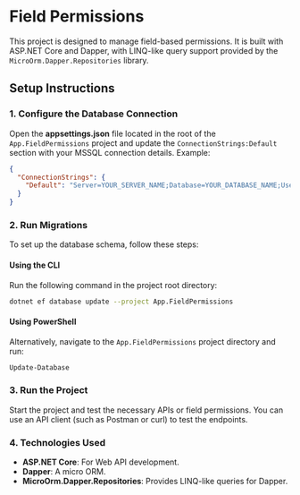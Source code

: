 # Field Permissions

This project is designed to manage field-based permissions. It is built with ASP.NET Core and Dapper, with LINQ-like query support provided by the `MicroOrm.Dapper.Repositories` library.

## Setup Instructions

### 1. Configure the Database Connection
Open the **appsettings.json** file located in the root of the `App.FieldPermissions` project and update the `ConnectionStrings:Default` section with your MSSQL connection details. Example:

```json
{
  "ConnectionStrings": {
    "Default": "Server=YOUR_SERVER_NAME;Database=YOUR_DATABASE_NAME;User Id=YOUR_USERNAME;Password=YOUR_PASSWORD;"
  }
}
```

### 2. Run Migrations
To set up the database schema, follow these steps:

#### Using the CLI
Run the following command in the project root directory:

```bash
dotnet ef database update --project App.FieldPermissions
```

#### Using PowerShell
Alternatively, navigate to the `App.FieldPermissions` project directory and run:

```powershell
Update-Database
```

### 3. Run the Project
Start the project and test the necessary APIs or field permissions. You can use an API client (such as Postman or curl) to test the endpoints.

### 4. Technologies Used
- **ASP.NET Core**: For Web API development.
- **Dapper**: A micro ORM.
- **MicroOrm.Dapper.Repositories**: Provides LINQ-like queries for Dapper.